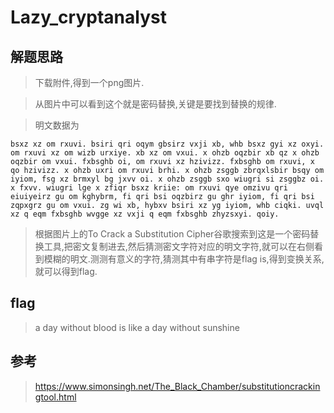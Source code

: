 # Lazy_cryptanalyst

## 解题思路

> 下载附件,得到一个png图片.

> 从图片中可以看到这个就是密码替换,关键是要找到替换的规律.

> 明文数据为

```
bsxz xz om rxuvi. bsiri qri oqym gbsirz vxji xb, whb bsxz gyi xz oxyi. om rxuvi xz om wizb urxiye. xb xz om vxui. x ohzb oqzbir xb qz x ohzb oqzbir om vxui. fxbsghb oi, om rxuvi xz hzivizz. fxbsghb om rxuvi, x qo hzivizz. x ohzb uxri om rxuvi brhi. x ohzb zsggb zbrqxlsbir bsqy om iyiom, fsg xz brmxyl bg jxvv oi. x ohzb zsggb sxo wiugri si zsggbz oi. x fxvv. wiugri lge x zfiqr bsxz kriie: om rxuvi qye omzivu qri eiuiyeirz gu om kghybrm, fi qri bsi oqzbirz gu ghr iyiom, fi qri bsi zqpxgrz gu om vxui. zg wi xb, hybxv bsiri xz yg iyiom, whb ciqki. uvql xz q eqm fxbsghb wvgge xz vxji q eqm fxbsghb zhyzsxyi. qoiy.
```

> 根据图片上的To Crack a Substitution Cipher谷歌搜索到这是一个密码替换工具,把密文复制进去,然后猜测密文字符对应的明文字符,就可以在右侧看到模糊的明文.测测有意义的字符,猜测其中有串字符是flag is,得到变换关系,就可以得到flag.

## flag

> a day without blood is like a day without sunshine

## 参考

> https://www.simonsingh.net/The_Black_Chamber/substitutioncrackingtool.html